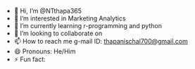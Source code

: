 - 👋 Hi, I’m @NTthapa365
- 👀 I’m interested in Marketing Analytics
- 🌱 I’m currently learning r-programming and python
- 💞️ I’m looking to collaborate on 
- 📫 How to reach me g-mail ID: thapanischal700@gmail.com
- 😄 Pronouns: He/Him
- ⚡ Fun fact: 

<!---
NTthapa365/NTthapa365 is a ✨ special ✨ repository because its `README.md` (this file) appears on your GitHub profile.
You can click the Preview link to take a look at your changes.
--->
